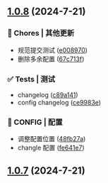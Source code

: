 

## [1.0.8](https://github.com/markWIMPER/mark-design/compare/1.0.3...1.0.8) (2024-7-21)


### 🎫 Chores | 其他更新

* 规范提交测试 ([e008970](https://github.com/markWIMPER/mark-design/commit/e008970746e26374e8da50f87749bef8955a4e97))
* 删除多余配置 ([67c713f](https://github.com/markWIMPER/mark-design/commit/67c713f032502018df54b69b0040ac7b3d16b5b0))


### ✅ Tests | 测试

* changelog ([c89a141](https://github.com/markWIMPER/mark-design/commit/c89a141a505a3a5aa09787717a2d7c0153cb9b39))
* config changelog ([ce9983e](https://github.com/markWIMPER/mark-design/commit/ce9983e4a988ad207c381d7494c5774f6eb30f15))


### 🔨 CONFIG | 配置

* 调整配置位置 ([48fb27a](https://github.com/markWIMPER/mark-design/commit/48fb27a3cc036dfa83659e5d4916a21024f716f6))
* changle 配置 ([fe641e7](https://github.com/markWIMPER/mark-design/commit/fe641e75548d587ee9b6ed2bd2604e53d886e407))

## [1.0.7](https://github.com/markWIMPER/mark-design/compare/1.0.3...1.0.7) (2024-7-21)
